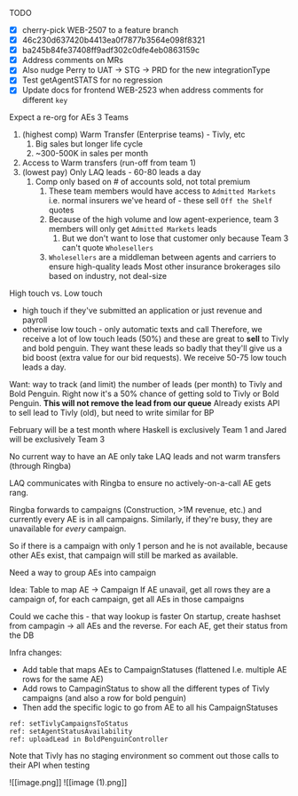 TODO
- [x] cherry-pick WEB-2507 to a feature branch
- [x] 46c230d637420b4413ea0f7877b3564e098f8321
- [x] ba245b84fe37408ff9adf302c0dfe4eb0863159c
- [x] Address comments on MRs
- [x] Also nudge Perry to UAT -> STG -> PRD for the new integrationType
- [x] Test getAgentSTATS for no regression
- [x] Update docs for frontend WEB-2523 when address comments for different `key`

Expect a re-org for AEs 
3 Teams
1. (highest comp) Warm Transfer (Enterprise teams) - Tivly, etc
	1. Big sales but longer life cycle
	2. ~300-500K in sales per month
2. Access to Warm transfers (run-off from team 1)
3. (lowest pay) Only LAQ leads - 60-80 leads a day
	1. Comp only based on # of accounts sold, not total premium
		1. These team members would have access to `Admitted Markets` i.e. normal insurers we've heard of - these sell `Off the Shelf` quotes
		2. Because of the high volume and low agent-experience, team 3 members will only get `Admitted Markets` leads
			1. But we don't want to lose that customer only because Team 3 can't quote `Wholesellers`
		3. `Wholesellers` are a middleman between agents and carriers to ensure high-quality leads
Most other insurance brokerages silo based on industry, not deal-size

High touch vs. Low touch 
- high touch if they've submitted an application or just revenue and payroll
- otherwise low touch - only automatic texts and call 
Therefore, we receive a lot of low touch leads (50%) and these are great to **sell** to Tivly and bold penguin. They want these leads so badly that they'll give us a bid boost (extra value for our bid requests). We receive 50-75 low touch leads a day.

Want: way to track (and limit) the number of leads (per month) to Tivly and Bold Penguin. Right now it's a 50% chance of getting sold to Tivly or Bold Penguin. **This will not remove the lead from our queue**
Already exists API to sell lead to Tivly (old), but need to write similar for BP

February will be a test month where Haskell is exclusively Team 1 and Jared will be exclusively Team 3

No current way to have an AE only take LAQ leads and not warm transfers (through Ringba)

LAQ communicates with Ringba to ensure no actively-on-a-call AE gets rang.

Ringba forwards to campaigns (Construction, >1M revenue, etc.) and currently every AE is in all campaigns. Similarly, if they're busy, they are unavailable for *every* campaign. 

So if there is a campaign with only 1 person and he is not available, because other AEs exist, that campaign will still be marked as available.

Need a way to group AEs into campaign

Idea: Table to map AE -> Campaign
If AE unavail, get all rows they are a campaign of, for each campaign, get all AEs in those campaigns

Could we cache this - that way lookup is faster
On startup, create hashset from campagin -> all AEs and the reverse. For each AE, get their status from the DB

Infra changes:
- Add table that maps AEs to CampaignStatuses (flattened I.e. multiple AE rows for the same AE)
- Add rows to CampaginStatus to show all the different types of Tivly campaigns (and also a row for bold penguin)
- Then add the specific logic to go from AE to all his CampaignStatuses 

```
ref: setTivlyCampaignsToStatus
ref: setAgentStatusAvailability
ref: uploadLead in BoldPenguinController
```

Note that Tivly has no staging environment so comment out those calls to their API when testing

![[image.png]]
![[image (1).png]]